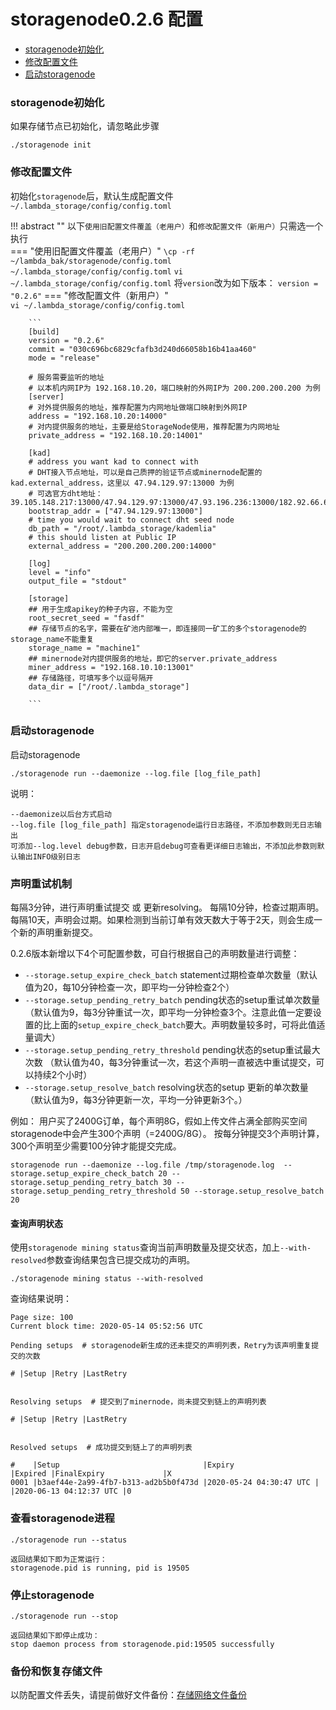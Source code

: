# storagenode0.2.6 配置 
* [storagenode初始化](#storagenode初始化)
* [修改配置文件](#修改配置文件)
* [启动storagenode](#启动storagenode)


### storagenode初始化

如果存储节点已初始化，请忽略此步骤

```
./storagenode init 
```

### 修改配置文件
初始化`storagenode`后，默认生成配置文件`~/.lambda_storage/config/config.toml`

!!! abstract ""
    以下`使用旧配置文件覆盖（老用户）`和`修改配置文件（新用户）`只需选一个执行  
    === "使用旧配置文件覆盖（老用户）" 
        ```
        \cp -rf ~/lambda_bak/storagenode/config.toml ~/.lambda_storage/config/config.toml
        ```
        ```
        vi ~/.lambda_storage/config/config.toml
        ```
        将`version`改为如下版本：
        ```
        version = "0.2.6"
        ```
    === "修改配置文件（新用户）"  
        ```
        vi ~/.lambda_storage/config/config.toml
        ```
        
        ```
        [build]
        version = "0.2.6"
        commit = "030c696bc6829cfafb3d240d66058b16b41aa460"
        mode = "release"
        
        # 服务需要监听的地址
        # 以本机内网IP为 192.168.10.20，端口映射的外网IP为 200.200.200.200 为例
        [server]
        # 对外提供服务的地址，推荐配置为内网地址做端口映射到外网IP
        address = "192.168.10.20:14000"
        # 对内提供服务的地址，主要是给StorageNode使用，推荐配置为内网地址
        private_address = "192.168.10.20:14001"
        
        [kad]
        # address you want kad to connect with
        # DHT接入节点地址，可以是自己质押的验证节点或minernode配置的kad.external_address，这里以 47.94.129.97:13000 为例
        # 可选官方dht地址：39.105.148.217:13000/47.94.129.97:13000/47.93.196.236:13000/182.92.66.63:13000
        bootstrap_addr = ["47.94.129.97:13000"]
        # time you would wait to connect dht seed node
        db_path = "/root/.lambda_storage/kademlia"
        # this should listen at Public IP
        external_address = "200.200.200.200:14000"
        
        [log]
        level = "info"
        output_file = "stdout"
        
        [storage]
        ## 用于生成apikey的种子内容，不能为空
        root_secret_seed = "fasdf"
        ## 存储节点的名字，需要在矿池内部唯一，即连接同一矿工的多个storagenode的storage_name不能重复
        storage_name = "machine1"
        ## minernode对内提供服务的地址，即它的server.private_address
        miner_address = "192.168.10.10:13001"
        ## 存储路径，可填写多个以逗号隔开
        data_dir = ["/root/.lambda_storage"]
        
        ```

### 启动storagenode

启动storagenode
```
./storagenode run --daemonize --log.file [log_file_path]
```
说明：  
```
--daemonize以后台方式启动   
--log.file [log_file_path] 指定storagenode运行日志路径，不添加参数则无日志输出  
可添加--log.level debug参数，日志开启debug可查看更详细日志输出，不添加此参数则默认输出INFO级别日志 
```

### 声明重试机制
每隔3分钟，进行声明重试提交 或 更新resolving。
每隔10分钟，检查过期声明。
每隔10天，声明会过期。如果检测到当前订单有效天数大于等于2天，则会生成一个新的声明重新提交。

0.2.6版本新增以下4个可配置参数，可自行根据自己的声明数量进行调整：

- `--storage.setup_expire_check_batch`    statement过期检查单次数量（默认值为20，每10分钟检查一次，即平均一分钟检查2个）
- `--storage.setup_pending_retry_batch`    pending状态的setup重试单次数量 （默认值为9，每3分钟重试一次，即平均一分钟检查3个。注意此值一定要设置的比上面的`setup_expire_check_batch`要大。声明数量较多时，可将此值适量调大）
- `--storage.setup_pending_retry_threshold`   pending状态的setup重试最大次数  （默认值为40，每3分钟重试一次，若这个声明一直被选中重试提交，可以持续2个小时）
- `--storage.setup_resolve_batch`   resolving状态的setup 更新的单次数量 （默认值为9，每3分钟更新一次，平均一分钟更新3个。）

例如：
用户买了2400G订单，每个声明8G，假如上传文件占满全部购买空间 storagenode中会产生300个声明（=2400G/8G）。
按每分钟提交3个声明计算，300个声明至少需要100分钟才能提交完成。
``` 
storagenode run --daemonize --log.file /tmp/storagenode.log  --storage.setup_expire_check_batch 20 --storage.setup_pending_retry_batch 30 --storage.setup_pending_retry_threshold 50 --storage.setup_resolve_batch 20
```

#### 查询声明状态
使用`storagenode mining status`查询当前声明数量及提交状态，加上`--with-resolved`参数查询结果包含已提交成功的声明。
``` 
./storagenode mining status --with-resolved
```
查询结果说明：
```
Page size: 100
Current block time: 2020-05-14 05:52:56 UTC

Pending setups  # storagenode新生成的还未提交的声明列表，Retry为该声明重复提交的次数

# |Setup |Retry |LastRetry


Resolving setups  # 提交到了minernode，尚未提交到链上的声明列表

# |Setup |Retry |LastRetry


Resolved setups  # 成功提交到链上了的声明列表

#    |Setup                                |Expiry                  |Expired |FinalExpiry             |X
0001 |b3aef44e-2a99-4fb7-b313-ad2b5b0f473d |2020-05-24 04:30:47 UTC |        |2020-06-13 04:12:37 UTC |0
```

### 查看storagenode进程
```
./storagenode run --status
```
```
返回结果如下即为正常运行：
storagenode.pid is running, pid is 19505
```


### 停止storagenode

```
./storagenode run --stop
```
```
返回结果如下即停止成功：
stop daemon process from storagenode.pid:19505 successfully
```

### 备份和恢复存储文件
以防配置文件丢失，请提前做好文件备份：[存储网络文件备份](StorageFile-Backup.md)



